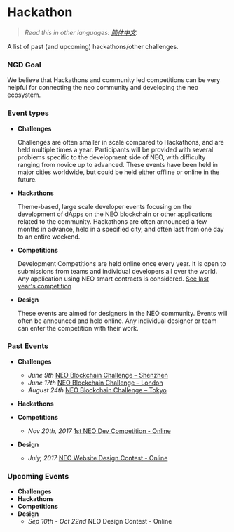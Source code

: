 # Hackathon

> *Read this in other languages: [简体中文](README.zh-cn.md).*

A list of past (and upcoming) hackathons/other challenges. 

### NGD Goal

We believe that Hackathons and community led competitions can be very helpful for connecting the neo community and developing the neo ecosystem.

### Event types
- **Challenges**

  Challenges are often smaller in scale compared to Hackathons, and are held multiple times a year. Participants will be provided with several problems specific to the development side of NEO, with difficulty ranging from novice up to advanced. These events have been held in major cities worldwide, but could be held either offline or online in the future. 

- **Hackathons** 

  Theme-based, large scale developer events focusing on the development of dApps on the NEO blockchain or other applications related to the community. Hackathons are often announced a few months in advance, held in a specified city, and often last from one day to an entire weekend. 

- **Competitions**

  Development Competitions are held online once every year. It is open to submissions from teams and individual developers all over the world. Any application using NEO smart contracts is considered. [See last year's competition]()

- **Design**

  These events are aimed for designers in the NEO community. Events will often be announced and held online. Any individual designer or team can enter the competition with their work. 

### Past Events

- **Challenges**
  - *June 9th* [NEO Blockchain Challenge – Shenzhen](events/6.09%20NEO%20Blockchain%20Challenge%20-%20Shenzhen.md)
  - *June 17th* [NEO Blockchain Challenge – London](events/6.17%20NEO%20Blockchain%20Challenge%20-%20London.md)
  - *August 24th* [NEO Blockchain Challenge – Tokyo](events/8.24%20NEO%20Blockchain%20Challenge%20-%20Tokyo.md)
- **Hackathons**
- **Competitions**

  - *Nov 20th, 2017* [1st NEO Dev Competition - Online](https://neo.org/blog/details/3074)
- **Design**
  - *July, 2017* [NEO Website Design Contest - Online](https://www.reddit.com/r/Antshares/comments/6liyj8/neo_website_redesign_competitionwe_are_looking/)


### Upcoming Events


- **Challenges**
- **Hackathons**
- **Competitions**
- **Design**
  - *Sep 10th - Oct 22nd* NEO Design Contest - Online

